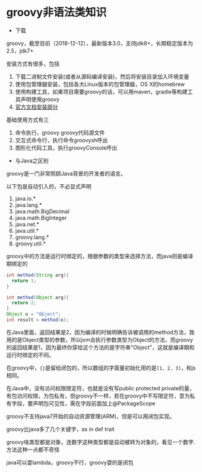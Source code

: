 # groovy非语法类知识

* 下载

groovy，截至目前（2018-12-12），最新版本3.0，支持jdk8+，长期稳定版本为2.5，jdk7+

安装方式有很多，包括

1. 下载二进制文件安装(或者从源码编译安装)，然后将安装目录加入环境变量
2. 使用包管理器安装，包括各大Linux版本的包管理器，OS X的homebrew
3. 使用构建工具，如果项目需要groovy的话，可以用maven，gradle等构建工具声明使用groovy
4. [官方文档安装部分](http://www.groovy-lang.org/download.html)

基础使用方式有三

1. 命令执行，groovy groovy代码源文件
2. 交互式命令行，执行命令groovysh呼出
3. 图形化代码工具，执行groovyConsole呼出

* 与Java之区别

groovy是一门非常照顾Java背景的开发者的语言。

以下包是自动引入的，不必显式声明
1. java.io.*
2. java.lang.*
3. java.math.BigDecimal
4. java.math.BigInteger
5. java.net.*
6. java.util.*
7. groovy.lang.*
8. groovy.util.*


groovy中的方法是运行时绑定的，根据参数的类型来选择方法，而java则是编译期绑定的
```java
int method(String arg){
  return 1;
}

int method(Object arg){
  return 2;
}
Object o = "Object";
int result = method(o);
```

在Java里面，返回结果是2，因为编译的时候明确告诉被调用的method方法，我用的是Object类型的参数，所以jvm会执行参数类型为Object的方法，而groovy的返回结果是1，因为最终你穿给这个方法的是字符串"Object"，这就是编译期和运行时绑定的不同。


在groovy中，`{}`是留给闭包的，所以数组的字面量初始化用的是`[1, 2, 3]`，和js相同。

在Java中，没有访问权限限定符，也就是没有写public protected private的量，有包访问权限，为包私有，但groovy不一样，若在groovy中不写限定符，意为私有字段，要声明包可见性，需在字段前面加上@PackageScope

groovy不支持java7开始的自动资源管理(ARM)，但是可以用闭包实现。

groovy比java多了几个关键字，as in def trait

groovy啥类型都是对象，连数字这种类型都是自动被转为对象的，看见一个数字.方法这种一点都不奇怪

java可以耍lambda，groovy不行，groovy耍的是闭包





